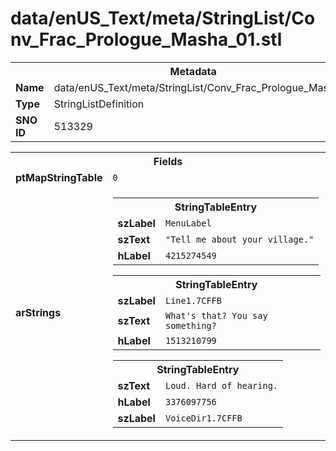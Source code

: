 <h1>data/enUS_Text/meta/StringList/Conv_Frac_Prologue_Masha_01.stl</h1><table><tr><th colspan="100%">Metadata</th></tr><tr><td><b>Name</b></td><td>data/enUS_Text/meta/StringList/Conv_Frac_Prologue_Masha_01.stl</td></tr><tr><td><b>Type</b></td><td>StringListDefinition</td></tr><tr><td><b>SNO ID</b></td><td>513329</td></tr></table>

<table><tr><th colspan="100%">Fields</th></tr><tr><td><b>ptMapStringTable</b></td><td><code>0</code></td></tr><tr><td><b>arStrings</b></td><td><table><tr><th colspan="100%">StringTableEntry</th></tr><tr><td><b>szLabel</b></td><td><code>MenuLabel</code></td></tr><tr><td><b>szText</b></td><td><code>"Tell me about your village."</code></td></tr><tr><td><b>hLabel</b></td><td><code>4215274549</code></td></tr></table>


<table><tr><th colspan="100%">StringTableEntry</th></tr><tr><td><b>szLabel</b></td><td><code>Line1.7CFFB</code></td></tr><tr><td><b>szText</b></td><td><code>What's that? You say something?</code></td></tr><tr><td><b>hLabel</b></td><td><code>1513210799</code></td></tr></table>


<table><tr><th colspan="100%">StringTableEntry</th></tr><tr><td><b>szText</b></td><td><code>Loud. Hard of hearing.</code></td></tr><tr><td><b>hLabel</b></td><td><code>3376097756</code></td></tr><tr><td><b>szLabel</b></td><td><code>VoiceDir1.7CFFB</code></td></tr></table>


</td></tr></table>


